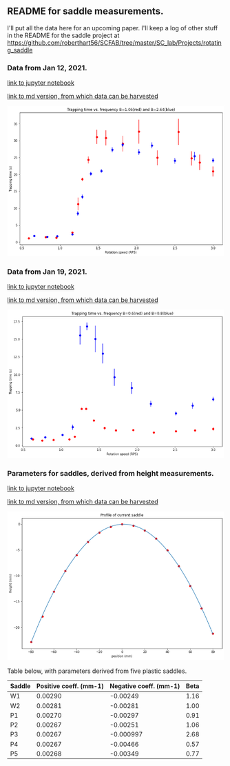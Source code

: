 ## README for saddle measurements.

I'll put all the data here for an upcoming paper.  I'll keep a log of other stuff in the README for the saddle project at https://github.com/roberthart56/SCFAB/tree/master/SC_lab/Projects/rotating_saddle

### Data from Jan 12, 2021.


[link to jupyter notebook](.Saddle_data_Jan_12_2021/Saddle_data_Jan_12_2021.ipynb)

[link to md version, from which data can be harvested](Saddle_data_Jan_12_2021/Saddle_data_Jan_12_2021.md)

![picture of plot j12](./Saddle_data_Jan_12_2021/output_0_0.png)



### Data from Jan 19, 2021.

[link to jupyter notebook](.Saddle_data_Jan_19_2021/Saddle_data_Jan_19_2021.ipynb)

[link to md version, from which data can be harvested](Saddle_data_Jan_19_2021/Saddle_data_Jan_19_2021.md)

![picture of plot j19](./Saddle_data_Jan_19_2021/output_0_0.png)


### Parameters for saddles, derived from height measurements.

[link to jupyter notebook](./Saddle_parameters/Saddle_heights.ipynb)

[link to md version, from which data can be harvested](./Saddle_parameters/Saddle_heights.md)

![picture of plot j19](./Saddle_parameters/output_1_0.png)

Table below, with parameters derived from five plastic saddles.
 
 | Saddle  | Positive coeff. (mm-1) | Negative coeff. (mm-1) | Beta|
| ---|-------------------- |-------------------- |---------- |
| W1 | 0.00290 | -0.00249 | 1.16 |
| W2 | 0.00281 | -0.00281 |  1.00  |
| P1 | 0.00270 | -0.00297|  0.91  |
| P2 | 0.00267 | -0.00251 |  1.06  |
| P3 | 0.00267 | -0.000997 |  2.68  |
| P4 | 0.00267 | -0.00466 |  0.57  |
| P5 | 0.00268 | -0.00349 |  0.77  |

